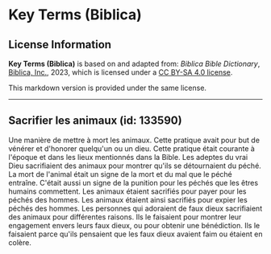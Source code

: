 # Key Terms (Biblica)

## License Information

**Key Terms (Biblica)** is based on and adapted from: _Biblica Bible Dictionary_, [Biblica, Inc.](https://www.biblica.com/), 2023, which is licensed under a [CC BY-SA 4.0 license](https://creativecommons.org/licenses/by-sa/4.0/legalcode.en).

This markdown version is provided under the same license.



--------------------------------

## Sacrifier les animaux (id: 133590)

Une manière de mettre à mort les animaux. Cette pratique avait pour but de vénérer et d'honorer quelqu'un ou un dieu. Cette pratique était courante à l'époque et dans les lieux mentionnés dans la Bible. Les adeptes du vrai Dieu sacrifiaient des animaux pour montrer qu'ils se détournaient du péché. La mort de l'animal était un signe de la mort et du mal que le péché entraîne. C'était aussi un signe de la punition pour les péchés que les êtres humains commettent. Les animaux étaient sacrifiés pour payer pour les péchés des hommes. Les animaux étaient ainsi sacrifiés pour expier les péchés des hommes. Les personnes qui adoraient de faux dieux sacrifiaient des animaux pour différentes raisons. Ils le faisaient pour montrer leur engagement envers leurs faux dieux, ou pour obtenir une bénédiction. Ils le faisaient parce qu'ils pensaient que les faux dieux avaient faim ou étaient en colère.


